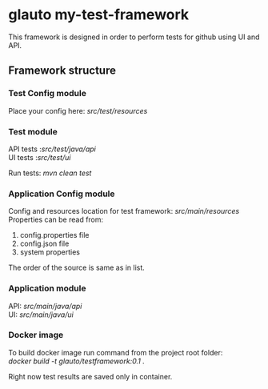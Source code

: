 # glauto my-test-framework

This framework is designed in order to perform tests for github using UI and API.

## Framework structure

### Test Config module

Place your config here: *src/test/resources*

### Test  module

API tests :*src/test/java/api*  
UI tests :*src/test/ui*

Run tests: _mvn clean test_

### Application Config module

Config and resources location for test framework: *src/main/resources*
Properties can be read from:

1. config.properties file
2. config.json file
3. system properties

The order of the source is same as in list.

### Application module

API: *src/main/java/api*  
UI: *src/main/java/ui*

### Docker image

To build docker image run command from the project root folder:  
*docker build -t glauto/testframework:0.1 .*

Right now test results are saved only in container.


